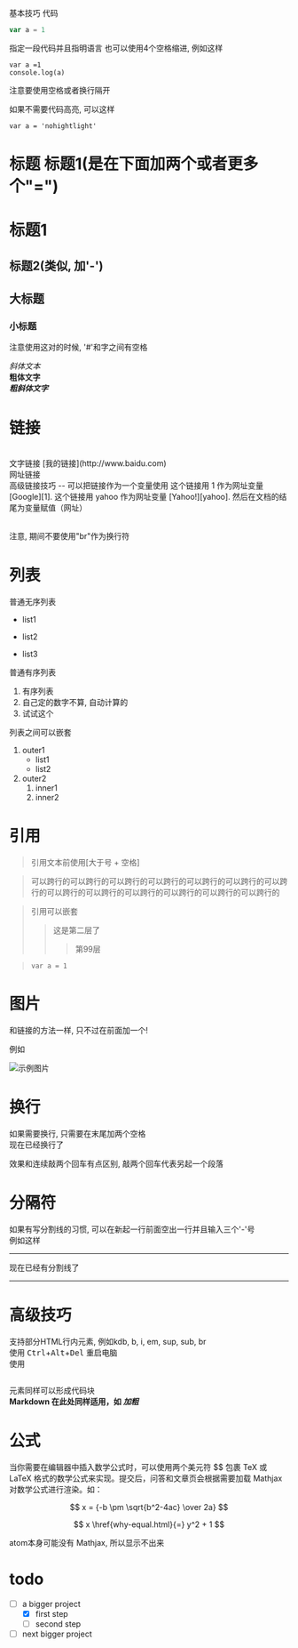 基本技巧
代码
```javascript
var a = 1
```

指定一段代码并且指明语言
也可以使用4个空格缩进, 例如这样

    var a =1
    console.log(a)

注意要使用空格或者换行隔开

如果不需要代码高亮, 可以这样
```nohighlight
var a = 'nohightlight'
```

标题
标题1(是在下面加两个或者更多个"=")
================================
标题1
==
标题2(类似, 加'-')
--

## 大标题 ##
### 小标题 ###
注意使用这对的时候, '#'和字之间有空格

*斜体文本*
<br>
**粗体文字**
<br>
***粗斜体文字***
<br>


链接
==
<br>
文字链接 [我的链接](http://www.baidu.com)
<br>
网址链接 <http://www.baidu.com>
<br>
高级链接技巧
--
可以把链接作为一个变量使用
这个链接用 1 作为网址变量 [Google][1].
这个链接用 yahoo 作为网址变量 [Yahoo!][yahoo].
然后在文档的结尾为变量赋值（网址）

  [1]: http://www.google.com/
  [yahoo]: http://www.yahoo.com/
<br>
注意, 期间不要使用"br"作为换行符

列表
==
普通无序列表
- list1
+ list2
* list3


普通有序列表
1. 有序列表
3. 自己定的数字不算, 自动计算的
99. 试试这个

列表之间可以嵌套
1. outer1
    - list1
    - list2
2. outer2
    1. inner1
    2. inner2

引用
==
> 引用文本前使用[大于号 + 空格]

> 可以跨行的可以跨行的可以跨行的可以跨行的可以跨行的可以跨行的可以跨行的可以跨行的可以跨行的可以跨行的可以跨行的可以跨行的可以跨行的

> 引用可以嵌套
> > 这是第二层了
> > > 第99层

> ```
> var a = 1
> ```

图片
==
和链接的方法一样, 只不过在前面加一个!

例如

![示例图片](http://图片网址)

换行
==
如果需要换行, 只需要在末尾加两个空格  
现在已经换行了

效果和连续敲两个回车有点区别, 敲两个回车代表另起一个段落  

分隔符
==
如果有写分割线的习惯, 可以在新起一行前面空出一行并且输入三个'-'号  
例如这样  

---
现在已经有分割线了  

---
高级技巧
==
支持部分HTML行内元素, 例如kdb, b, i, em, sup, sub, br  
使用 <kbd>Ctrl</kbd>+<kbd>Alt</kbd>+<kbd>Del</kbd> 重启电脑  
使用 <pre></pre> 元素同样可以形成代码块  
<b> Markdown 在此处同样适用，如 *加粗* </b>  

公式
==
当你需要在编辑器中插入数学公式时，可以使用两个美元符 $$ 包裹 TeX 或 LaTeX 格式的数学公式来实现。提交后，问答和文章页会根据需要加载 Mathjax 对数学公式进行渲染。如：

$$ x = {-b \pm \sqrt{b^2-4ac} \over 2a} $$

$$
x \href{why-equal.html}{=} y^2 + 1
$$

atom本身可能没有 Mathjax, 所以显示不出来

todo
==
- [ ] a bigger project
    - [x] first step
    - [ ] second step
- [ ] next bigger project
